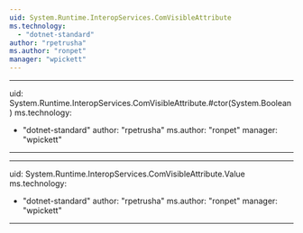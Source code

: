```yaml
---
uid: System.Runtime.InteropServices.ComVisibleAttribute
ms.technology: 
  - "dotnet-standard"
author: "rpetrusha"
ms.author: "ronpet"
manager: "wpickett"
---
```


---
uid: System.Runtime.InteropServices.ComVisibleAttribute.#ctor(System.Boolean)
ms.technology: 
  - "dotnet-standard"
author: "rpetrusha"
ms.author: "ronpet"
manager: "wpickett"
---

---
uid: System.Runtime.InteropServices.ComVisibleAttribute.Value
ms.technology: 
  - "dotnet-standard"
author: "rpetrusha"
ms.author: "ronpet"
manager: "wpickett"
---
